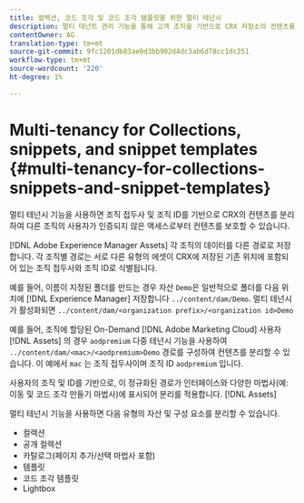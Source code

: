 ```yaml
---
title: 컬렉션, 코드 조각 및 코드 조각 템플릿을 위한 멀티 테넌시
description: 멀티 테넌트 관리 기능을 통해 고객 조직을 기반으로 CRX 저장소의 컨텐츠를 분리하여 무단 액세스를 방지하는 방법을 살펴볼 수 있습니다.
contentOwner: AG
translation-type: tm+mt
source-git-commit: 9fc1201db83ae0d3bb902d4dc3ab6d78cc1dc251
workflow-type: tm+mt
source-wordcount: '220'
ht-degree: 1%

---
```



# Multi-tenancy for Collections, snippets, and snippet templates {#multi-tenancy-for-collections-snippets-and-snippet-templates}

멀티 테넌시 기능을 사용하면 조직 접두사 및 조직 ID를 기반으로 CRX의 컨텐츠를 분리하여 다른 조직의 사용자가 인증되지 않은 액세스로부터 컨텐츠를 보호할 수 있습니다.

[!DNL Adobe Experience Manager Assets] 각 조직의 데이터를 다른 경로로 저장합니다. 각 조직별 경로는 서로 다른 유형의 에셋이 CRX에 저장된 기존 위치에 포함되어 있는 조직 접두사와 조직 ID로 식별됩니다.

예를 들어, 이름이 지정된 폴더를 만드는 경우 자산 `Demo`은 일반적으로 폴더를 다음 위치에 [!DNL Experience Manager] 저장합니다 `../content/dam/Demo`. 멀티 테넌시가 활성화되면 `../content/dam/<organization prefix>/<organization id>Demo`

예를 들어, 조직에 할당된 On-Demand [!DNL Adobe Marketing Cloud] 사용자 [!DNL Assets] 의 경우 `aodpremium` 다중 테넌시 기능을 사용하여 `../content/dam/<mac>/<aodpremium>Demo` 경로를 구성하여 컨텐츠를 분리할 수 있습니다. 이 예에서 `mac` 는 조직 접두사이며 조직 ID `aodpremium` 입니다.

사용자의 조직 및 ID를 기반으로, 이 정규화된 경로가 인터페이스와 다양한 마법사(예: 이동 및 코드 조각 만들기 마법사)에 표시되어 분리를 적용합니다. [!DNL Assets]

멀티 테넌시 기능을 사용하면 다음 유형의 자산 및 구성 요소를 분리할 수 있습니다.

* 컬렉션
* 공개 컬렉션
* 카탈로그(페이지 추가/선택 마법사 포함)
* 템플릿
* 코드 조각 템플릿
* Lightbox
